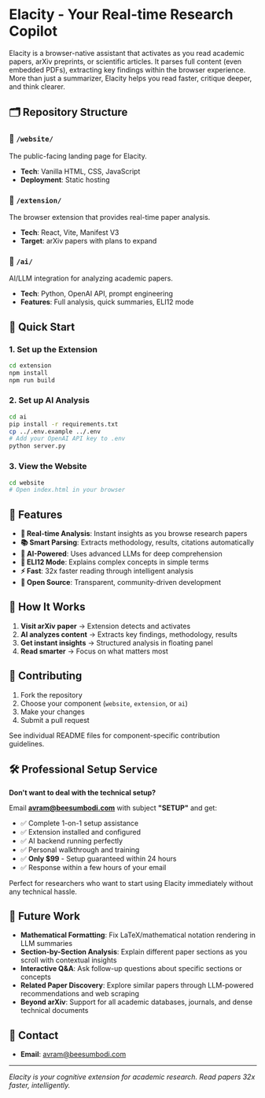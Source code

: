 # Elacity - Your Real-time Research Copilot

Elacity is a browser-native assistant that activates as you read academic papers, arXiv preprints, or scientific articles. It parses full content (even embedded PDFs), extracting key findings within the browser experience. More than just a summarizer, Elacity helps you read faster, critique deeper, and think clearer.

## 🗂️ Repository Structure

### 📁 `/website/`
The public-facing landing page for Elacity.
- **Tech**: Vanilla HTML, CSS, JavaScript
- **Deployment**: Static hosting

### 📁 `/extension/`
The browser extension that provides real-time paper analysis.
- **Tech**: React, Vite, Manifest V3
- **Target**: arXiv papers with plans to expand

### 📁 `/ai/`
AI/LLM integration for analyzing academic papers.
- **Tech**: Python, OpenAI API, prompt engineering
- **Features**: Full analysis, quick summaries, ELI12 mode

## 🚀 Quick Start

### 1. Set up the Extension
```bash
cd extension
npm install
npm run build
```

### 2. Set up AI Analysis
```bash
cd ai
pip install -r requirements.txt
cp ../.env.example ../.env
# Add your OpenAI API key to .env
python server.py
```

### 3. View the Website
```bash
cd website
# Open index.html in your browser
```

## 🌟 Features

- **🎯 Real-time Analysis**: Instant insights as you browse research papers
- **📚 Smart Parsing**: Extracts methodology, results, citations automatically  
- **🧠 AI-Powered**: Uses advanced LLMs for deep comprehension
- **🧒 ELI12 Mode**: Explains complex concepts in simple terms
- **⚡ Fast**: 32x faster reading through intelligent analysis
- **🔧 Open Source**: Transparent, community-driven development

## 📖 How It Works

1. **Visit arXiv paper** → Extension detects and activates
2. **AI analyzes content** → Extracts key findings, methodology, results  
3. **Get instant insights** → Structured analysis in floating panel
4. **Read smarter** → Focus on what matters most

## 🤝 Contributing

1. Fork the repository
2. Choose your component (`website`, `extension`, or `ai`)
3. Make your changes
4. Submit a pull request

See individual README files for component-specific 
contribution guidelines.

## 🛠️ Professional Setup Service

**Don't want to deal with the technical setup?** 

Email **avram@beesumbodi.com** with subject **"SETUP"** and get:
- ✅ Complete 1-on-1 setup assistance 
- ✅ Extension installed and configured
- ✅ AI backend running perfectly
- ✅ Personal walkthrough and training
- ✅ **Only $99** - Setup guaranteed within 24 hours
- ✅ Response within a few hours of your email

Perfect for researchers who want to start using Elacity immediately without any technical hassle.

## 🔮 Future Work

- **Mathematical Formatting**: Fix LaTeX/mathematical notation rendering in LLM summaries
- **Section-by-Section Analysis**: Explain different paper sections as you scroll with contextual insights
- **Interactive Q&A**: Ask follow-up questions about specific sections or concepts
- **Related Paper Discovery**: Explore similar papers through LLM-powered recommendations and web scraping
- **Beyond arXiv**: Support for all academic databases, journals, and dense technical documents

## 📧 Contact

- **Email**: avram@beesumbodi.com

---

*Elacity is your cognitive extension for academic research. Read papers 32x faster, intelligently.* 